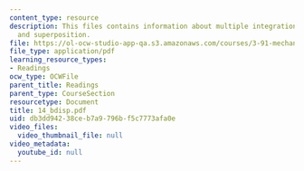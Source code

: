 ```yaml
---
content_type: resource
description: This files contains information about multiple integration, energy method,
  and superposition.
file: https://ol-ocw-studio-app-qa.s3.amazonaws.com/courses/3-91-mechanical-behavior-of-plastics-spring-2007/db3dd94238ceb7a9796bf5c7773afa0e_14_bdisp.pdf
file_type: application/pdf
learning_resource_types:
- Readings
ocw_type: OCWFile
parent_title: Readings
parent_type: CourseSection
resourcetype: Document
title: 14_bdisp.pdf
uid: db3dd942-38ce-b7a9-796b-f5c7773afa0e
video_files:
  video_thumbnail_file: null
video_metadata:
  youtube_id: null
---
```

